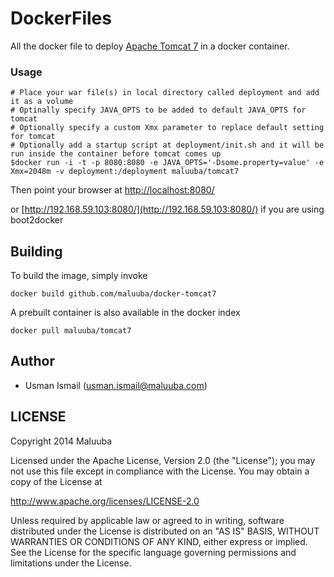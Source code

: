 DockerFiles
===========

All the docker file to deploy [Apache Tomcat 7](http://tomcat.apache.org/download-70.cgi) in a docker container.

### Usage

```
# Place your war file(s) in local directory called deployment and add it as a volume 
# Optinally specify JAVA_OPTS to be added to default JAVA_OPTS for tomcat
# Optionally specify a custom Xmx parameter to replace default setting for tomcat
# Optionally add a startup script at deployment/init.sh and it will be run inside the container before tomcat comes up
$docker run -i -t -p 8080:8080 -e JAVA_OPTS='-Dsome.property=value' -e Xmx=2048m -v deployment:/deployment maluuba/tomcat7
```
Then point your browser at [http://localhost:8080/](http://localhost:8080/)

or [http://192.168.59.103:8080/](http://192.168.59.103:8080/) if you are using boot2docker

## Building

To build the image, simply invoke

    docker build github.com/maluuba/docker-tomcat7

A prebuilt container is also available in the docker index

    docker pull maluuba/tomcat7
    
## Author

  * Usman Ismail (<usman.ismail@maluuba.com>)

## LICENSE

Copyright 2014 Maluuba

Licensed under the Apache License, Version 2.0 (the "License");
you may not use this file except in compliance with the License.
You may obtain a copy of the License at

  http://www.apache.org/licenses/LICENSE-2.0

Unless required by applicable law or agreed to in writing, software
distributed under the License is distributed on an "AS IS" BASIS,
WITHOUT WARRANTIES OR CONDITIONS OF ANY KIND, either express or implied.
See the License for the specific language governing permissions and
limitations under the License.
    

